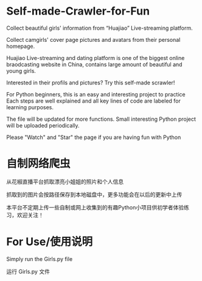 # Self-made-Crawler-for-Fun
Collect beautiful girls' information from “Huajiao”  Live-streaming platform.

Collect camgirls' cover page pictures and avatars from their personal homepage.

Huajiao Live-streaming and dating platform is one of the biggest online braodcasting website in China, contains large amount of beautiful and young girls.

Interested in their profils and pictures?
Try this self-made scrawler!

For Python beginners, this is an easy and interesting project to practice
Each steps are well explained and all key lines of code are labeled for learning purposes.

The file will be updated for more functions.
Small interesting Python project will be uploaded periodically.

Please "Watch" and "Star" the page if you are having fun with Python




# 自制网络爬虫
从花椒直播平台抓取漂亮小姐姐的照片和个人信息

抓取到的图片会按路径保存到本地磁盘中，更多功能会在以后的更新中上传

本平台不定期上传一些自制或网上收集到的有趣Python小项目供初学者体验练习，欢迎关注！



# For Use/使用说明
Simply run the Girls.py file

运行 Girls.py 文件
